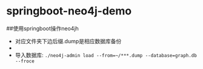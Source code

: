 # springboot-neo4j-demo
##使用springboot操作neo4jh

* 对应文件夹下边后缀.dump是相应数据库备份
* 
* 导入数据库:
`./neo4j-admin load --from=~/***.dump --database=graph.db --froce`
